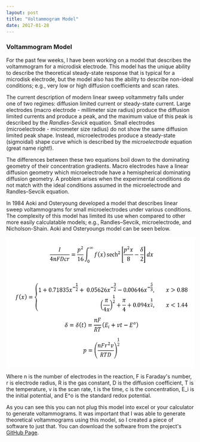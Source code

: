 ```yaml
---
layout: post
title: "Voltammogram Model"
date: 2017-01-28
---
```


### Voltammogram Model
For the past few weeks, I have been working on a model that describes the voltammogram for a microdisk electrode. This model has the unique ability to describe the theoretical steady-state response that is typical for a microdisk electrode, but the model also has the ability to describe non-ideal conditions; e.g., very low or high diffusion coefficients and scan rates.

The current description of modern linear sweep voltammetry falls under one of two regimes: diffusion limited current or steady-state current. Large electrodes (macro electrode - millimeter size radius) produce the diffusion limited currents and produce a peak, and the maximum value of this peak is described by the *Randles-Sevick* equation. Small electrodes (microelectrode - micrometer size radius) do not show the same diffusion limited peak shape. Instead, microelectrodes produce a steady-state (sigmoidal) shape curve which is described by the *microelectrode* equation (great name right!). 

The differences between these two equations boil down to the dominating geometry of their concentration gradients. Macro electrodes have a linear diffusion geometry which microelectrode have a hemispherical dominating diffusion geometry. A problem arises when the experimental conditions do not match with the ideal conditions assumed in the microelectrode and Randles–Sevcik equation. 

In 1984 Aoki and Osteryoung developed a model that describes linear sweep voltammograms for small microelectrodes under various conditions. The complexity of this model has limited its use when compared to other more easily calculatable models; e.g., Randles–Sevcik, microelectrode, and Nicholson-Shain. Aoki and Osteryoungs model can be seen below.

<img src="2017-01-28-photo.png" height="350" width="auto" align="middle">
 
Where n is the number of electrodes in the reaction, F is Faraday's number, r is electrode radius, R is the gas constant, D is the diffusion coefficient, T is the temperature, v is the scan rate, t is the time, c is the concentration, E_i is the initial potential, and E^o is the standard redox potential.

As you can see this you can not plug this model into excel or your calculator to generate voltammograms. It was important that I was able to generate theoretical voltammograms using this model, so I created a piece of software to just that. You can download the software from the project's [GitHub Page](www.github.com/bhambly0430/Voltammogram_App).
